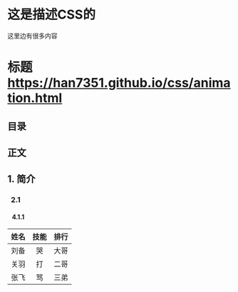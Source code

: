 # 这是描述CSS的
这里边有很多内容
<br />
# 标题 https://han7351.github.io/css/animation.html
## 目录 
## 正文
 
## 1. 简介
### &nbsp;&nbsp;2.1 
#### &nbsp;&nbsp; 4.1.1 


姓名|技能|排行
--|:--:|--:
刘备|哭|大哥
关羽|打|二哥
张飞|骂|三弟
